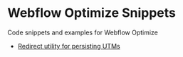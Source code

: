 # Webflow Optimize Snippets
Code snippets and examples for Webflow Optimize

* [Redirect utility for persisting UTMs](/redirect-utility/)